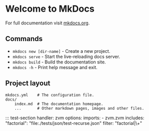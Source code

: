 # Welcome to MkDocs

For full documentation visit [mkdocs.org](https://www.mkdocs.org).

## Commands

* `mkdocs new [dir-name]` - Create a new project.
* `mkdocs serve` - Start the live-reloading docs server.
* `mkdocs build` - Build the documentation site.
* `mkdocs -h` - Print help message and exit.

## Project layout

    mkdocs.yml    # The configuration file.
    docs/
        index.md  # The documentation homepage.
        ...       # Other markdown pages, images and other files.

<!-- ::: zvm.zvm
    handler: python
    selection:
      docstring_style: numpy -->

::: test-section
    handler: zvm
    options:
      imports:
        - zvm.zvm
      includes:
        "factorial": "file:./tests/json/test-recurse.json"
      filter: "factorial|\\+"
